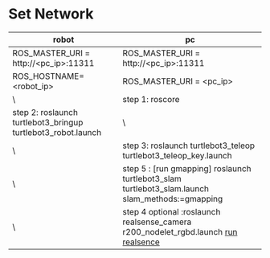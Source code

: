 # Set Network
robot | pc 
---| --- 
ROS_MASTER_URI = http://<pc_ip>:11311 | ROS_MASTER_URI = http://<pc_ip>:11311
ROS_HOSTNAME=<robot_ip> | ROS_MASTER_URI = <pc_ip>
 \ | step 1: roscore
step 2: roslaunch turtlebot3_bringup turtlebot3_robot.launch | \
\ | step 3: roslaunch turtlebot3_teleop turtlebot3_teleop_key.launch
\ | step 5 : [run gmapping] roslaunch turtlebot3_slam turtlebot3_slam.launch slam_methods:=gmapping  
\ | step 4 optional :roslaunch realsense_camera r200_nodelet_rgbd.launch [run realsence](http://emanual.robotis.com/docs/en/platform/turtlebot3/appendix_realsense/#run-realsense_camera-node)
